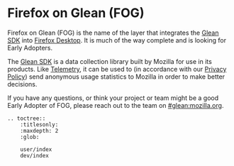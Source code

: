 # Firefox on Glean (FOG)

Firefox on Glean (FOG) is the name of the layer that integrates the
[Glean SDK][glean-sdk] into
[Firefox Desktop](https://www.firefox.com/).
It is much of the way complete and is looking for Early Adopters.

The [Glean SDK][glean-sdk]
is a data collection library built by Mozilla for use in its products.
Like [Telemetry][telemetry], it can be used to
(in accordance with our [Privacy Policy][privacy-policy])
send anonymous usage statistics to Mozilla in order to make better decisions.

If you have any questions,
or think your project or team might be a good Early Adopter of FOG,
please reach out to the team on
[#glean:mozilla.org][glean-matrix].

```eval_rst
.. toctree::
    :titlesonly:
    :maxdepth: 2
    :glob:

    user/index
    dev/index
```

[telemetry]: ../telemetry
[glean-sdk]: https://github.com/mozilla/glean/
[book-of-glean]: https://mozilla.github.io/glean/book/index.html
[privacy-policy]: https://www.mozilla.org/privacy/
[glean-matrix]: https://chat.mozilla.org/#/room/#glean:mozilla.org
